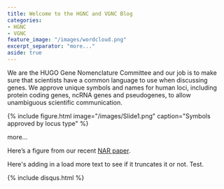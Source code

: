 ```yaml
---
title: Welcome to the HGNC and VGNC Blog
categories:
- HGNC
- VGNC
feature_image: "/images/wordcloud.png"
excerpt_separator: "more..."
aside: true
---
```


We are the HUGO Gene Nomenclature Committee and our job is to make sure that scientists have a common language to use when discussing genes. We approve unique symbols and names for human loci, including protein coding genes, ncRNA genes and pseudogenes, to allow unambiguous scientific communication.

{% include figure.html image="/images/Slide1.png" caption="Symbols approved by locus type" %}

more...

Here’s a figure from our recent [NAR paper](https://www.ncbi.nlm.nih.gov/pubmed/30304474). 

Here's adding in a load more text to see if it truncates it or not. Test.

{% include disqus.html %}